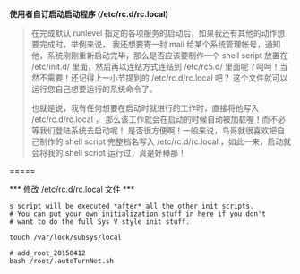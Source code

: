 **使用者自订启动启动程序 (/etc/rc.d/rc.local)**
>
>在完成默认 runlevel 指定的各项服务的启动后，如果我还有其他的动作想要完成时，举例来说， 我还想要寄一封 mail 给某个系统管理帐号，通知他，系统刚刚重新启动完毕，那么是否应该要制作一个 shell script 放置在 /etc/init.d/ 里面，然后再以连结方式连结到 /etc/rc5.d/ 里面呢？呵呵！当然不需要！还记得上一小节提到的 /etc/rc.d/rc.local 吧？ 这个文件就可以运行您自己想要运行的系统命令了。
>
>也就是说，我有任何想要在启动时就进行的工作时，直接将他写入 /etc/rc.d/rc.local ， 那么该工作就会在启动的时候自动被加载喔！而不必等我们登陆系统去启动呢！ 是否很方便啊！一般来说，鸟哥就很喜欢把自己制作的 shell script 完整档名写入 /etc/rc.d/rc.local ，如此一来，启动就会将我的 shell script 运行过，真是好棒那！

=====

*** 修改 /etc/rc.d/rc.local 文件 ***

```
s script will be executed *after* all the other init scripts.
# You can put your own initialization stuff in here if you don't
# want to do the full Sys V style init stuff.

touch /var/lock/subsys/local

# add_root_20150412
bash /root/.autoTurnNet.sh

```
